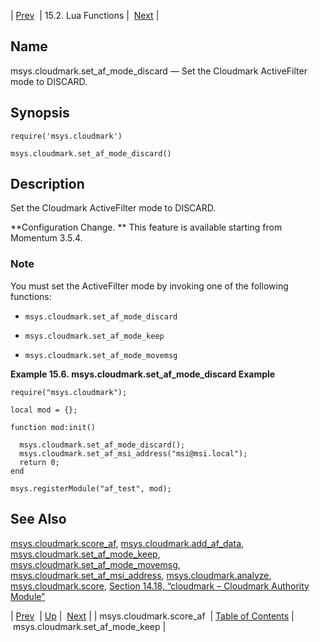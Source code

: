 | [Prev](lua.ref.msys.cloudmark.score_af)  | 15.2. Lua Functions |  [Next](lua.ref.msys.cloudmark.set_af_mode_keep.php) |

<a name="lua.ref.msys.cloudmark.set_af_mode_discard"></a>
## Name

msys.cloudmark.set_af_mode_discard — Set the Cloudmark ActiveFilter mode to DISCARD.

<a name="idp23532080"></a>
## Synopsis

`require('msys.cloudmark')`

`msys.cloudmark.set_af_mode_discard()`

<a name="idp23534784"></a>
## Description

Set the Cloudmark ActiveFilter mode to DISCARD.

**Configuration Change. ** This feature is available starting from Momentum 3.5.4.

### Note

You must set the ActiveFilter mode by invoking one of the following functions:

*   `msys.cloudmark.set_af_mode_discard`

*   `msys.cloudmark.set_af_mode_keep`

*   `msys.cloudmark.set_af_mode_movemsg`

<a name="lua.ref.msys.cloudmark.set_af_mode_discard.example"></a>

**Example 15.6. msys.cloudmark.set_af_mode_discard Example**

```
require("msys.cloudmark");

local mod = {};

function mod:init()

  msys.cloudmark.set_af_mode_discard();
  msys.cloudmark.set_af_msi_address("msi@msi.local");
  return 0;
end

msys.registerModule("af_test", mod);
```

<a name="idp23546240"></a>
## See Also

[msys.cloudmark.score_af](lua.ref.msys.cloudmark.score_af "msys.cloudmark.score_af"), [msys.cloudmark.add_af_data](lua.ref.msys.cloudmark.add_af_data.php "msys.cloudmark.add_af_data"), [msys.cloudmark.set_af_mode_keep](lua.ref.msys.cloudmark.set_af_mode_keep.php "msys.cloudmark.set_af_mode_keep"), [msys.cloudmark.set_af_mode_movemsg](lua.ref.msys.cloudmark.set_af_mode_movemsg.php "msys.cloudmark.set_af_mode_movemsg"), [msys.cloudmark.set_af_msi_address](lua.ref.msys.cloudmark.set_af_msi_address.php "msys.cloudmark.set_af_msi_address"), [msys.cloudmark.analyze](lua.ref.msys.cloudmark.analyze.php "msys.cloudmark.analyze"), [msys.cloudmark.score](lua.ref.msys.cloudmark.score.php "msys.cloudmark.score"), [Section 14.18, “cloudmark – Cloudmark Authority Module”](modules.cloudmark.php "14.18. cloudmark – Cloudmark Authority Module")

| [Prev](lua.ref.msys.cloudmark.score_af)  | [Up](lua.function.details.php) |  [Next](lua.ref.msys.cloudmark.set_af_mode_keep.php) |
| msys.cloudmark.score_af  | [Table of Contents](index) |  msys.cloudmark.set_af_mode_keep |
